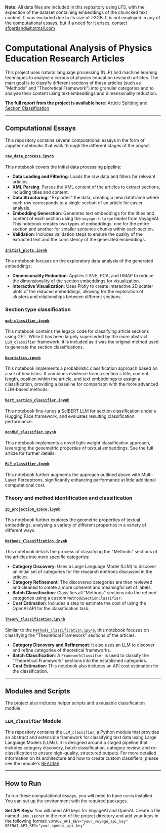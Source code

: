 **Note:** All data files are included in this repository using LFS, with the expection of the dataset containing embeddings of the chuncked text content. It was excluded due to its size of >3GB. It is not employed in any of the computational essays, but if a need for it arises, contact <sfgartland@hotmail.com>



# Computational Analysis of Physics Education Research Articles

This project uses natural language processing (NLP) and machine learning techniques to analyse a corpus of physics education research articles. The main goal is to classify different sections of these articles (such as "Methods" and "Theoretical Framework") into granular categories and to analyse their content using text embeddings and dimensionality reduction.

**The full report from the project is available here:** [Article Splitting and Section Classification](./Article_Splitting_and_Section_Classification--INTED-UiO--Summer_2025.pdf)

---

## Computational Essays

This repository contains several computational essays in the form of Jupyter notebooks that walk through the different stages of the project.

#### [`raw_data_process.ipynb`](./raw_data_process.ipynb)

This notebook covers the initial data processing pipeline:

* **Data Loading and Filtering**: Loads the raw data and filters for relevant articles.
* **XML Parsing**: Parses the XML content of the articles to extract sections, including titles and content.
* **Data Structuring**: "Explodes" the data, creating a new dataframe where each row corresponds to a single section of an article for easier analysis.
* **Embedding Generation**: Generates text embeddings for the titles and content of each section using the `voyage-3-large` model from VoyageAI. This notebook creates two types of embeddings: one for the entire section and another for smaller sentence chunks within each section.
* **Validation**: Includes validation steps to ensure the quality of the extracted text and the consistency of the generated embeddings.

#### [`Initial_plots.ipynb`](./Initial_plots.ipynb)

This notebook focuses on the exploratory data analysis of the generated embeddings:

* **Dimensionality Reduction**: Applies t-SNE, PCA, and UMAP to reduce the dimensionality of the section embeddings for visualization.
* **Interactive Visualization**: Uses Plotly to create interactive 2D scatter plots of the reduced embeddings, allowing for the exploration of clusters and relationships between different sections.

### Section type classification

#### [`gpt-classifier.ipynb`](./section_type_classification/gpt-classifier.ipynb)

This notebook contains the legacy code for classifying article sections using GPT. While it has been largely superseded by the more abstract `LLM_classifier` framework, it is included as it was the original method used to generate the section classifications.

#### [`heuristics.ipynb`](./section_type_classification/heuristics.ipynb)

This notebook implements a probabilistic classification approach based on a set of heuristics. It combines evidence from a section`s title, content length, position within the article, and text embeddings to assign a classification, providing a baseline for comparison with the more advanced LLM-based methods.

#### [`bert_section_classifier.ipynb`](./bert_section_classifier.ipynb)

This notebook fine-tunes a SciBERT LLM for section classification under a Hugging Face framework, and evaluates resulting classification performance.

#### [`nonMLP_classifier.ipynb`](./nonMLP_classifier.ipynb)

This notebook implements a novel light-weight classification approach, leveraging the geoemetric properties of textual embeddings. See the full article for further details.

#### [`MLP_classifier.ipynb`](./MLP_classifier.ipynb)

This notebook further augments the approach outlined above with Multi-Layer Perceptrons, significantly enhancing performance at little additional computational cost. 

### Theory and method identification and classification

#### [`2D_projection_space.ipynb`](./2D_projection_space.ipynb)

This notebook further explores the geometric properties of textual embeddings, analysing a variety of different properties in a variety of different ways.

#### [`Methods_Classification.ipynb`](./theory_and_methods_identification/Methods_Classification.ipynb)

This notebook details the process of classifying the "Methods" sections of the articles into more specific categories:

* **Category Discovery**: Uses a Large Language Model (LLM) to discover an initial set of categories for the research methods discussed in the articles.
* **Category Refinement**: The discovered categories are then reviewed and cleaned to create a more coherent and meaningful set of labels.
* **Batch Classification**: Classifies all "Methods" sections into the refined categories using a custom `MethodsSectionClassifier`.
* **Cost Estimation**: Includes a step to estimate the cost of using the OpenAI API for the classification task.

#### [`Theory_Classification.ipynb`](./theory_and_methods_identification/Theory_Classification.ipynb)

Similar to the [`Methods_Classification.ipynb`](./Methods_Classification.ipynb), this notebook focuses on classifying the "Theoretical Framework" sections of the articles:

* **Category Discovery and Refinement**: It also uses an LLM to discover and refine categories of theoretical frameworks.
* **Batch Classification**: A `FrameworkClassifier` is used to classify the "Theoretical Framework" sections into the established categories.
* **Cost Estimation**: This notebook also includes an API cost estimation for the classification.


---

## Modules and Scripts

The project also includes helper scripts and a reusable classification module.

### `LLM_classifier` Module

This repository contains the `LLM_classifier`, a Python module that provides an abstract and extensible framework for classifying text data using Large Language Models (LLMs). It is designed around a staged pipeline that includes category discovery, batch classification, category review, and re-classification to ensure high-quality, structured outputs. For more detailed information on its architecture and how to create custom classifiers, please see the module's [README](./LLM_classifier/README.md).

---

## How to Run

To run these computational essays, you will need to have `conda` installed. You can set up the environment with the required packages.

**Set API Keys:**
    You will need API keys for VoyageAI and OpenAI. Create a file named `.env.secret` in the root of the project directory and add your keys in the following format:
    ```
    VOYAGE_API_KEY="your_voyage_api_key"
    OPENAI_API_KEY="your_openai_api_key"
    ```
